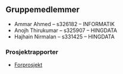 ## Gruppemedlemmer

- Ammar Ahmed – s326182 – INFORMATIK
- Anojh Thirukumar – s325907 – HINGDATA
- Hajhain Nirmalan – s331425 – HINGDATA

### Prosjektrapporter

  - <a href="https://drive.google.com/file/d/1Ee7Aptdos7ClKNlDpI_9Eq9BLxBPCra4/view?usp=sharing" Download> Forprosjekt </a>

